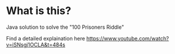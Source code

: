 # What is this?
Java solution to solve the "100 Prisoners Riddle" 

Find a detailed explaination here https://www.youtube.com/watch?v=iSNsgj1OCLA&t=484s 
